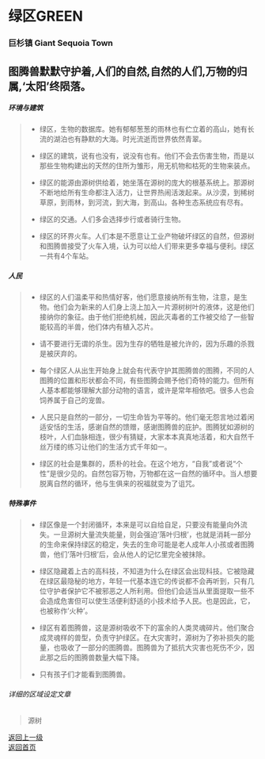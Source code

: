# 绿区GREEN
### 巨杉镇  Giant Sequoia Town 

图腾兽默默守护着,人们的自然,自然的人们,万物的归属,‘太阳’终陨落。
---- 
 
##### 环境与建筑 
 
> -	绿区，生物的数据库。她有郁郁葱葱的雨林也有伫立着的高山，她有长流的湖泊也有静默的大海。时光流逝而世界依然青翠。 
> 
> -	绿区的建筑，说有也没有，说没有也有。他们不会去伤害生物，而是以那些生物构建出的天然的住所为雏形，用无机物和枯死的生物来装点。 
> 
> -	绿区的能源由源树供给着，她坐落在源树的庞大的根基系统上。那源树不断地给所有生命都注入活力，让世界热闹活泼起来。从沙漠，到稀树草原，到雨林，到河流，到大海，到高山。各种生态系统应有尽有。 
> 
> -	绿区的交通。人们多会选择步行或者骑行生物。 
> 
> -	绿区的环界火车。人们本是不愿意让工业产物破坏绿区的自然，但源树和图腾兽接受了火车入境，认为可以给人们带来更多幸福与便利。绿区一共有4个车站。 
 
 
##### 人民 
 
> -	绿区的人们温柔平和热情好客，他们愿意接纳所有生物，注意，是生物。他们会为新来的人们身上浇上加入一片源树树叶的液体，这是他们接纳你的象征。由于他们拒绝机械，因此灭毒者的工作被交给了一些智能较高的半兽，他们体内有植入芯片。 
> 
> -	请不要进行无谓的杀生。因为生存的牺牲是被允许的，因为乐趣的杀戮是被厌弃的。 
> 
> -	每个绿区人从出生开始身上就会有代表守护其图腾兽的图腾，不同的人图腾的位置和形状都会不同，有些图腾会赐予他们奇特的能力。但所有人基本都能够理解大部分动物的语言，或许是常年相依吧。很多人也会饲养属于自己的宠兽。 
> 
> - 人民只是自然的一部分，一切生命皆为平等的。他们毫无怨言地过着闲适安恬的生活，感谢自然的馈赠，感谢图腾兽的庇护。图腾犹如源树的枝叶，人们血脉相连，很少有猜疑，大家本本真真地活着，和大自然千丝万缕的练习让他们的生活方式千年如一。 
> 
> - 绿区的社会是集群的，质朴的社会。在这个地方，“自我”或者说“个性”是很少见的。自然包容万物，万物都在这一自然的循环中。当人想要脱离自然的循环，他与生俱来的祝福就变为了诅咒。
 
##### 特殊事件 
 
> -	绿区像是一个封闭循环，本来是可以自给自足，只要没有能量向外流失。一旦源树大量流失能量，则会强迫’落叶归根’，也就是消耗一部分的生命来保持绿区的稳定，失去的生命可能是老人成年人小孩或者图腾兽，他们’落叶归根’后，会从他人的记忆里完全被抹除。 
> 
> - 绿区隐藏着上古的高科技，不知道为什么在绿区会出现科技。它被隐藏在绿区最隐秘的地方，年轻一代基本连它的传说都不会再听到，只有几位守护者保护它不被邪恶之人所利用。但他们会适当从里面提取一些不会造成危害但可以使生活便利舒适的小技术给予人民。也是因此，它，也被称作’火种’。 
> 
> -	绿区有着图腾兽，这是源树吸收不下的富余的人类灵魂碎片。他们聚合成灵魂样的兽型，负责守护绿区。在大灾害时，源树为了弥补损失的能量，也吸收了一部分的图腾兽。图腾兽为了抵抗大灾害也死伤不少，因此那之后的图腾兽数量大幅下降。 
> 
> -	只有孩子们才能看到图腾兽。 
 
 ###### 详细的区域设定文章
> 源树
> 
  
  
   
 [返回上一级](https://drrlw.github.io/%E5%8C%BA%E5%9F%9F%E5%92%8C%E5%9C%B0%E5%9B%BE)  
 [返回首页](https://drrlw.github.io/)

